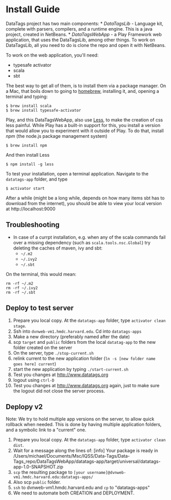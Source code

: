 # Install Guide
DataTags project has two main components:
    * *DataTagsLib* - Language kit, complete with parsers, compilers, and a runtime engine. This is a java project, created in NetBeans.
    * *DataTagsWebApp* - a Play Framework web application, that uses the DataTagsLib, among other things.
To work on DataTagsLib, all you need to do is clone the repo and open it with NetBeans.

To work on the web application, you'll need:

* typesafe activator
* scala
* sbt

The best way to get all of them, is to install them via a package manager. On a Mac, that boils down to going to [homebrew](http://brew.sh), installing it, and, opening a terminal and typing:
    
    $ brew install scala
    $ brew install typesafe-activator

Play, and this DataTagsWebApp, also use [Less](http://lesscss.org), to make the creation of css less painful. While Play has a built-in support for this, you install a version that would allow you to experiment with it outside of Play. To do that, install *npm* (the node.js package management system)

    $ brew install npm

And then install Less

    $ npm install -g less

To test your installation, open a terminal application. Navigate to the `datatags-app` folder, and type

    $ activator start

After a while (might be a long while, depends on how many items sbt has to download from the internet), you should be able to view your local version at http://localhost:9000

## Troubleshooting
* In case of a currpt installation, e.g. when any of the scala commands fail over a missing dependency (such as `scala.tools.nsc.Global`) try deleting the caches of maven, ivy and sbt:
    - `~/.m2`
    - `~/.ivy2`
    - `~/.sbt`

On the terminal, this would mean:

    rm -rf ~/.m2
    rm -rf ~/.ivy2
    rm -rf ~/.sbt


## Deploy to test server

1. Prepare you local copy. At the `datatags-app` folder, type `activator clean stage`.
1. Ssh into `dvnweb-vm1.hmdc.harvard.edu`. Cd into `datatags-apps`
2. Make a new directory (preferably named after the date)
3. scp `target` and `public` folders from the local `datatag-app` to the new folder created on the server
4. On the server, type `./stop-current.sh`
5. relink current to the new application folder (`ln -s [new folder name goes here] current`)
6. start the new application by typing `./start-current.sh`
7. Test you changes at http://www.datatags.org
8. logout using `ctrl-D`
9. Test you changes at http://www.datatags.org again, just to make sure the logout did not close the server process.

## Deplopy v2
Note: We try to hold multiple app versions on the server, to allow quick rollback when needed. This is done by having multiple application folders, and a symbolic link to a "current" one.
1. Prepare you local copy. At the `datatags-app` folder, type `activator clean dist`.
2. Wait for a message along the lines of:
    [info] Your package is ready in /Users/michael/Documents/Msc/IQSS/Data-Tags/Data-Tags_repo/DataTagsWebApp/datatags-app/target/universal/datatags-app-1.0-SNAPSHOT.zip
3. `scp` the resulting package to `[your username]@dvnweb-vm1.hmdc.harvard.edu:datatags-apps/`
4. Also scp `public` folder.
4. `ssh` to dvnweb-vm1.hmdc.harvard.edu and `cp` to "datatags-apps"
5. We need to automate both CREATION and DEPLOYMENT.